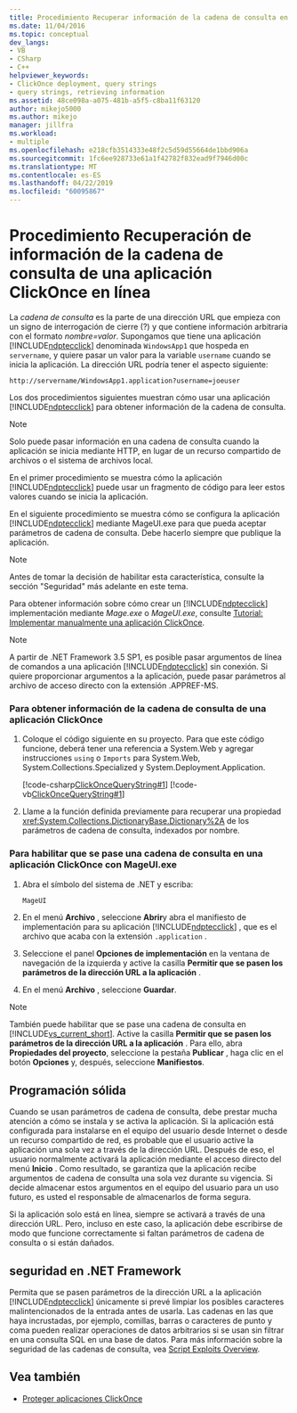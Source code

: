 ```yaml
---
title: Procedimiento Recuperar información de la cadena de consulta en una aplicación ClickOnce en línea | Documentos de Microsoft
ms.date: 11/04/2016
ms.topic: conceptual
dev_langs:
- VB
- CSharp
- C++
helpviewer_keywords:
- ClickOnce deployment, query strings
- query strings, retrieving information
ms.assetid: 48ce098a-a075-481b-a5f5-c8ba11f63120
author: mikejo5000
ms.author: mikejo
manager: jillfra
ms.workload:
- multiple
ms.openlocfilehash: e218cfb3514333e48f2c5d59d55664de1bbd906a
ms.sourcegitcommit: 1fc6ee928733e61a1f42782f832ead9f7946d00c
ms.translationtype: MT
ms.contentlocale: es-ES
ms.lasthandoff: 04/22/2019
ms.locfileid: "60095867"
---
```

# <a name="how-to-retrieve-query-string-information-in-an-online-clickonce-application"></a>Procedimiento Recuperación de información de la cadena de consulta de una aplicación ClickOnce en línea
La *cadena de consulta* es la parte de una dirección URL que empieza con un signo de interrogación de cierre (?) y que contiene información arbitraria con el formato *nombre=valor*. Supongamos que tiene una aplicación [!INCLUDE[ndptecclick](../deployment/includes/ndptecclick_md.md)] denominada `WindowsApp1` que hospeda en `servername`, y quiere pasar un valor para la variable `username` cuando se inicia la aplicación. La dirección URL podría tener el aspecto siguiente:

 `http://servername/WindowsApp1.application?username=joeuser`

 Los dos procedimientos siguientes muestran cómo usar una aplicación [!INCLUDE[ndptecclick](../deployment/includes/ndptecclick_md.md)] para obtener información de la cadena de consulta.

> [!NOTE]
>  Solo puede pasar información en una cadena de consulta cuando la aplicación se inicia mediante HTTP, en lugar de un recurso compartido de archivos o el sistema de archivos local.

 En el primer procedimiento se muestra cómo la aplicación [!INCLUDE[ndptecclick](../deployment/includes/ndptecclick_md.md)] puede usar un fragmento de código para leer estos valores cuando se inicia la aplicación.

 En el siguiente procedimiento se muestra cómo se configura la aplicación [!INCLUDE[ndptecclick](../deployment/includes/ndptecclick_md.md)] mediante MageUI.exe para que pueda aceptar parámetros de cadena de consulta. Debe hacerlo siempre que publique la aplicación.

> [!NOTE]
>  Antes de tomar la decisión de habilitar esta característica, consulte la sección "Seguridad" más adelante en este tema.

 Para obtener información sobre cómo crear un [!INCLUDE[ndptecclick](../deployment/includes/ndptecclick_md.md)] implementación mediante *Mage.exe* o *MageUI.exe*, consulte [Tutorial: Implementar manualmente una aplicación ClickOnce](../deployment/walkthrough-manually-deploying-a-clickonce-application.md).

> [!NOTE]
>  A partir de .NET Framework 3.5 SP1, es posible pasar argumentos de línea de comandos a una aplicación [!INCLUDE[ndptecclick](../deployment/includes/ndptecclick_md.md)] sin conexión. Si quiere proporcionar argumentos a la aplicación, puede pasar parámetros al archivo de acceso directo con la extensión .APPREF-MS.

### <a name="to-obtain-query-string-information-from-a-clickonce-application"></a>Para obtener información de la cadena de consulta de una aplicación ClickOnce

1. Coloque el código siguiente en su proyecto. Para que este código funcione, deberá tener una referencia a System.Web y agregar instrucciones `using` o `Imports` para System.Web, System.Collections.Specialized y System.Deployment.Application.

     [!code-csharp[ClickOnceQueryString#1](../deployment/codesnippet/CSharp/how-to-retrieve-query-string-information-in-an-online-clickonce-application_1.cs)]
     [!code-vb[ClickOnceQueryString#1](../deployment/codesnippet/VisualBasic/how-to-retrieve-query-string-information-in-an-online-clickonce-application_1.vb)]

2. Llame a la función definida previamente para recuperar una propiedad <xref:System.Collections.DictionaryBase.Dictionary%2A> de los parámetros de cadena de consulta, indexados por nombre.

### <a name="to-enable-query-string-passing-in-a-clickonce-application-with-mageuiexe"></a>Para habilitar que se pase una cadena de consulta en una aplicación ClickOnce con MageUI.exe

1. Abra el símbolo del sistema de .NET y escriba:

   ```cmd
   MageUI
   ```

2. En el menú **Archivo** , seleccione **Abrir**y abra el manifiesto de implementación para su aplicación [!INCLUDE[ndptecclick](../deployment/includes/ndptecclick_md.md)] , que es el archivo que acaba con la extensión `.application` .

3. Seleccione el panel **Opciones de implementación** en la ventana de navegación de la izquierda y active la casilla **Permitir que se pasen los parámetros de la dirección URL a la aplicación** .

4. En el menú **Archivo** , seleccione **Guardar**.

> [!NOTE]
>  También puede habilitar que se pase una cadena de consulta en [!INCLUDE[vs_current_short](../code-quality/includes/vs_current_short_md.md)]. Active la casilla **Permitir que se pasen los parámetros de la dirección URL a la aplicación** . Para ello, abra **Propiedades del proyecto**, seleccione la pestaña **Publicar** , haga clic en el botón **Opciones** y, después, seleccione **Manifiestos**.

## <a name="robust-programming"></a>Programación sólida
 Cuando se usan parámetros de cadena de consulta, debe prestar mucha atención a cómo se instala y se activa la aplicación. Si la aplicación está configurada para instalarse en el equipo del usuario desde Internet o desde un recurso compartido de red, es probable que el usuario active la aplicación una sola vez a través de la dirección URL. Después de eso, el usuario normalmente activará la aplicación mediante el acceso directo del menú **Inicio** . Como resultado, se garantiza que la aplicación recibe argumentos de cadena de consulta una sola vez durante su vigencia. Si decide almacenar estos argumentos en el equipo del usuario para un uso futuro, es usted el responsable de almacenarlos de forma segura.

 Si la aplicación solo está en línea, siempre se activará a través de una dirección URL. Pero, incluso en este caso, la aplicación debe escribirse de modo que funcione correctamente si faltan parámetros de cadena de consulta o si están dañados.

## <a name="net-framework-security"></a>seguridad en .NET Framework
 Permita que se pasen parámetros de la dirección URL a la aplicación [!INCLUDE[ndptecclick](../deployment/includes/ndptecclick_md.md)] únicamente si prevé limpiar los posibles caracteres malintencionados de la entrada antes de usarla. Las cadenas en las que haya incrustadas, por ejemplo, comillas, barras o caracteres de punto y coma pueden realizar operaciones de datos arbitrarios si se usan sin filtrar en una consulta SQL en una base de datos. Para más información sobre la seguridad de las cadenas de consulta, vea [Script Exploits Overview](https://msdn.microsoft.com/Library/772c7312-211a-4eb3-8d6e-eec0aa1dcc07).

## <a name="see-also"></a>Vea también
- [Proteger aplicaciones ClickOnce](../deployment/securing-clickonce-applications.md)